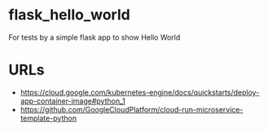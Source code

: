 # flask_hello_world
For tests by a simple flask app to show Hello World 

# URLs
- https://cloud.google.com/kubernetes-engine/docs/quickstarts/deploy-app-container-image#python_1
- https://github.com/GoogleCloudPlatform/cloud-run-microservice-template-python
